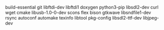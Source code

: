 build-essential 
git 
libftdi-dev 
libftdi1 doxygen 
python3-pip 
libsdl2-dev 
curl 
wget 
cmake 
libusb-1.0-0-dev 
scons 
flex 
bison 
gtkwave 
libsndfile1-dev 
rsync 
autoconf 
automake 
texinfo 
libtool 
pkg-config 
libsdl2-ttf-dev 
libjpeg-dev
